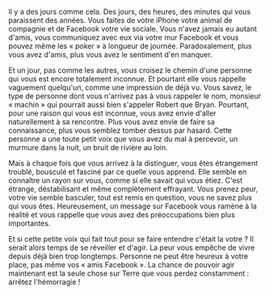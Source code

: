 <!-- 
.. title: Il y a des jours comme cela
.. slug: il-y-a-des-jours-comme-cela
.. date: 2013-01-14 13:00:36+01:00
.. tags: Réflexion
.. category: 
.. link: 
.. description: 
.. type: text
-->

<p><p>Il y a des jours comme cela. Des jours, des heures, des minutes qui vous paraissent des années. Vous faites de votre iPhone votre animal de compagnie et de Facebook votre vie sociale. Vous n'avez jamais eu autant d'amis, vous communiquez avec eux via votre mur Facebook et vous pouvez même les « poker » à longueur de journée. Paradoxalement, plus vous avez d'amis, plus vous avez le sentiment d'en manquer.</p></p>
<!-- TEASER_END -->
<p><p>Et un jour, pas comme les autres, vous croisez le chemin d'une personne qui vous est encore totalement inconnue. Et pourtant elle vous rappelle vaguement quelqu'un, comme une impression de déjà vu. Vous savez, le type de personne dont vous n'arrivez pas à vous rappeler le nom, monsieur « machin » qui pourrait aussi bien s'appeler Robert que Bryan. Pourtant, pour une raison qui vous est inconnue, vous avez envie d'aller naturellement à sa rencontre. Plus vous avez envie de faire sa connaissance, plus vous semblez tomber dessus par hasard. Cette personne a une toute petit voix que vous avez du mal à percevoir, un murmure dans la nuit, un bruit de rivière au loin.</p></p>

<p><p>Mais à chaque fois que vous arrivez à la distinguer, vous êtes étrangement troublé, bousculé et fasciné par ce quelle vous apprend. Elle semble en connaître un rayon sur vous, comme si elle savait qui vous étiez. C'est étrange, déstabilisant et même complètement effrayant. Vous prenez peur, votre vie semble basculer, tout est remis en question, vous ne savez plus qui vous êtes. Heureusement, un message sur Facebook vous ramène à la réalité et vous rappelle que vous avez des préoccupations bien plus importantes.</p></p>

<p><p>Et si cette petite voix qui fait tout pour se faire entendre c'était la votre ? Il serait alors temps de se réveiller et d'agir. La peur vous empêche de vivre depuis déjà bien trop longtemps. Personne ne peut être heureux à votre place, pas même vos « amis Facebook ». La chance de pouvoir agir maintenant est la seule chose sur Terre que vous perdez constamment : arrêtez l'hémorragie !</p></p>
